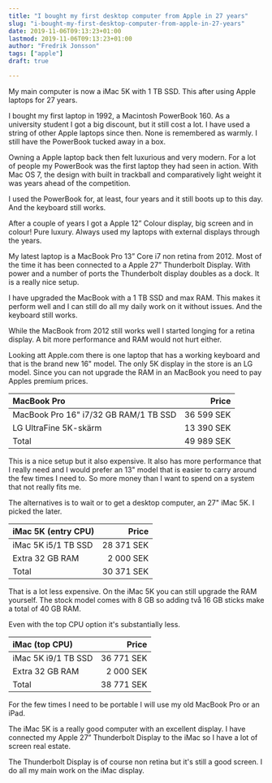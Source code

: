 ```yaml
---
title: "I bought my first desktop computer from Apple in 27 years"
slug: "i-bought-my-first-desktop-computer-from-apple-in-27-years"
date: 2019-11-06T09:13:23+01:00
lastmod: 2019-11-06T09:13:23+01:00
author: "Fredrik Jonsson"
tags: ["apple"]
draft: true

---
```


My main computer is now a iMac 5K with 1 TB SSD. This after using Apple laptops for 27 years.

I bought my first laptop in 1992, a Macintosh PowerBook 160. As a university student I got a big discount, but it still cost a lot. I have used a string of other Apple laptops since then. None is remembered as warmly. I still have the PowerBook tucked away in a box.

Owning a Apple laptop back then felt luxurious and very modern. For a lot of people my PowerBook was the first laptop they had seen in action. With Mac OS 7, the design with built in trackball and comparatively light weight it was years ahead of the competition.

I used the PowerBook for, at least, four years and it still boots up to this day. And the keyboard still works.

After a couple of years I got a Apple 12” Colour display, big screen and in colour! Pure luxury. Always used my laptops with external displays through the years.

My latest laptop is a MacBook Pro 13” Core i7 non retina from 2012. Most of the time it has been connected to a Apple 27” Thunderbolt Display. With power and a number of ports the Thunderbolt display doubles as a dock. It is a really nice setup.

I have upgraded the MacBook with a 1 TB SSD and max RAM. This makes it perform well and I can still do all my daily work on it without issues. And the keyboard still works.

While the MacBook from 2012 still works well I started longing for a retina display. A bit more performance and RAM would not hurt either.

Looking att Apple.com there is one laptop that has a working keyboard and that is the brand new 16" model. The only 5K display in the store is an LG model. Since you can not upgrade the RAM in an MacBook you need to pay Apples premium prices.

MacBook Pro|Price
:----|----:
MacBook Pro 16" i7/32 GB RAM/1 TB SSD|36 599 SEK
LG UltraFine 5K-skärm|13 390 SEK
Total|49 989 SEK

This is a nice setup but it also expensive. It also has more performance that I really need and I would prefer an 13" model that is easier to carry around the few times I need to. So more money than I want to spend on a system that not really fits me.

The alternatives is to wait or to get a desktop computer, an 27" iMac 5K. I picked the later.

iMac 5K (entry CPU)|Price
:----|----:
iMac 5K i5/1 TB SSD|28 371 SEK
Extra 32 GB RAM|2 000 SEK
Total|30 371 SEK

That is a lot less expensive. On the iMac 5K you can still upgrade the RAM yourself. The stock model comes with 8 GB so adding två 16 GB sticks make a total of 40 GB RAM.

Even with the top CPU option it's substantially less.

iMac (top CPU)|Price
:----|----:
iMac 5K i9/1 TB SSD|36 771 SEK
Extra 32 GB RAM|2 000 SEK
Total|38 771 SEK

For the few times I need to be portable I will use my old MacBook Pro or an iPad.

The iMac 5K is a really good computer with an excellent display. I have connected my Apple 27” Thunderbolt Display to the iMac so I have a lot of screen real estate.

The Thunderbolt Display is of course non retina but it's still a good screen. I do all my main work on the iMac display.
